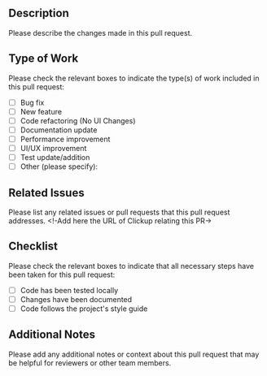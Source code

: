 ## Description

Please describe the changes made in this pull request.

## Type of Work

Please check the relevant boxes to indicate the type(s) of work included in this pull request:

- [ ] Bug fix
- [ ] New feature
- [ ] Code refactoring (No UI Changes)
- [ ] Documentation update
- [ ] Performance improvement
- [ ] UI/UX improvement
- [ ] Test update/addition
- [ ] Other (please specify): 

## Related Issues

Please list any related issues or pull requests that this pull request addresses.
<!-Add here the URL of Clickup relating this PR->


## Checklist

Please check the relevant boxes to indicate that all necessary steps have been taken for this pull request:

- [ ] Code has been tested locally
- [ ] Changes have been documented
- [ ] Code follows the project's style guide

## Additional Notes

Please add any additional notes or context about this pull request that may be helpful for reviewers or other team members. 
